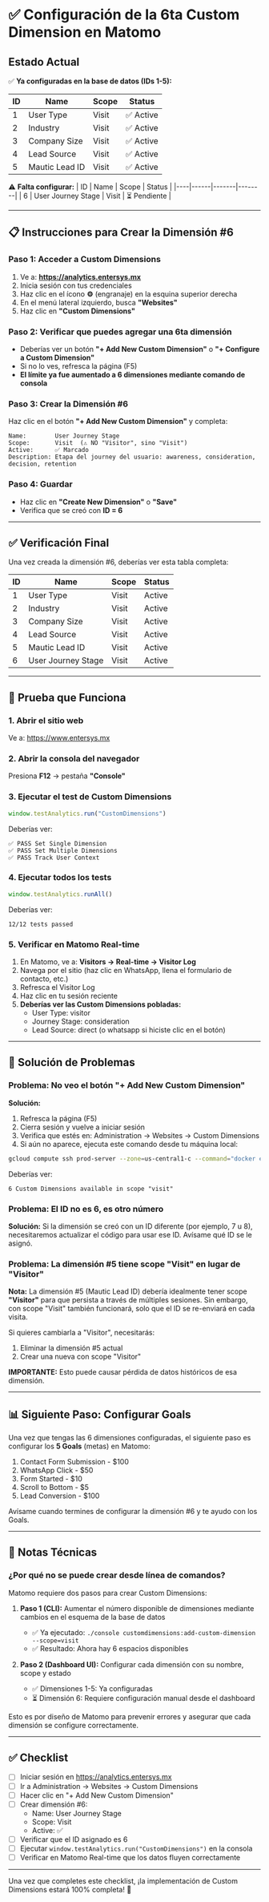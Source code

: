 # ✅ Configuración de la 6ta Custom Dimension en Matomo

## Estado Actual

✅ **Ya configuradas en la base de datos (IDs 1-5):**

| ID | Name | Scope | Status |
|----|------|-------|--------|
| 1 | User Type | Visit | ✅ Active |
| 2 | Industry | Visit | ✅ Active |
| 3 | Company Size | Visit | ✅ Active |
| 4 | Lead Source | Visit | ✅ Active |
| 5 | Mautic Lead ID | Visit | ✅ Active |

⚠️ **Falta configurar:**
| ID | Name | Scope | Status |
|----|------|-------|--------|
| 6 | User Journey Stage | Visit | ⏳ Pendiente |

---

## 📋 Instrucciones para Crear la Dimensión #6

### **Paso 1: Acceder a Custom Dimensions**

1. Ve a: **https://analytics.entersys.mx**
2. Inicia sesión con tus credenciales
3. Haz clic en el ícono **⚙️** (engranaje) en la esquina superior derecha
4. En el menú lateral izquierdo, busca **"Websites"**
5. Haz clic en **"Custom Dimensions"**

### **Paso 2: Verificar que puedes agregar una 6ta dimensión**

- Deberías ver un botón **"+ Add New Custom Dimension"** o **"+ Configure a Custom Dimension"**
- Si no lo ves, refresca la página (F5)
- **El límite ya fue aumentado a 6 dimensiones mediante comando de consola**

### **Paso 3: Crear la Dimensión #6**

Haz clic en el botón **"+ Add New Custom Dimension"** y completa:

```
Name:        User Journey Stage
Scope:       Visit  (⚠️ NO "Visitor", sino "Visit")
Active:      ✅ Marcado
Description: Etapa del journey del usuario: awareness, consideration, decision, retention
```

### **Paso 4: Guardar**

- Haz clic en **"Create New Dimension"** o **"Save"**
- Verifica que se creó con **ID = 6**

---

## ✅ Verificación Final

Una vez creada la dimensión #6, deberías ver esta tabla completa:

| ID | Name | Scope | Status |
|----|------|-------|--------|
| 1 | User Type | Visit | Active |
| 2 | Industry | Visit | Active |
| 3 | Company Size | Visit | Active |
| 4 | Lead Source | Visit | Active |
| 5 | Mautic Lead ID | Visit | Active |
| 6 | User Journey Stage | Visit | Active |

---

## 🧪 Prueba que Funciona

### **1. Abrir el sitio web**
Ve a: https://www.entersys.mx

### **2. Abrir la consola del navegador**
Presiona **F12** → pestaña **"Console"**

### **3. Ejecutar el test de Custom Dimensions**

```javascript
window.testAnalytics.run("CustomDimensions")
```

Deberías ver:
```
✅ PASS Set Single Dimension
✅ PASS Set Multiple Dimensions
✅ PASS Track User Context
```

### **4. Ejecutar todos los tests**

```javascript
window.testAnalytics.runAll()
```

Deberías ver:
```
12/12 tests passed
```

### **5. Verificar en Matomo Real-time**

1. En Matomo, ve a: **Visitors → Real-time → Visitor Log**
2. Navega por el sitio (haz clic en WhatsApp, llena el formulario de contacto, etc.)
3. Refresca el Visitor Log
4. Haz clic en tu sesión reciente
5. **Deberías ver las Custom Dimensions pobladas:**
   - User Type: visitor
   - Journey Stage: consideration
   - Lead Source: direct (o whatsapp si hiciste clic en el botón)

---

## 🔧 Solución de Problemas

### **Problema: No veo el botón "+ Add New Custom Dimension"**

**Solución:**
1. Refresca la página (F5)
2. Cierra sesión y vuelve a iniciar sesión
3. Verifica que estés en: Administration → Websites → Custom Dimensions
4. Si aún no aparece, ejecuta este comando desde tu máquina local:

```bash
gcloud compute ssh prod-server --zone=us-central1-c --command="docker exec matomo_app ./console customdimensions:info"
```

Deberías ver:
```
6 Custom Dimensions available in scope "visit"
```

### **Problema: El ID no es 6, es otro número**

**Solución:**
Si la dimensión se creó con un ID diferente (por ejemplo, 7 u 8), necesitaremos actualizar el código para usar ese ID. Avísame qué ID se le asignó.

### **Problema: La dimensión #5 tiene scope "Visit" en lugar de "Visitor"**

**Nota:** La dimensión #5 (Mautic Lead ID) debería idealmente tener scope **"Visitor"** para que persista a través de múltiples sesiones. Sin embargo, con scope "Visit" también funcionará, solo que el ID se re-enviará en cada visita.

Si quieres cambiarla a "Visitor", necesitarás:
1. Eliminar la dimensión #5 actual
2. Crear una nueva con scope "Visitor"

**IMPORTANTE:** Esto puede causar pérdida de datos históricos de esa dimensión.

---

## 📊 Siguiente Paso: Configurar Goals

Una vez que tengas las 6 dimensiones configuradas, el siguiente paso es configurar los **5 Goals** (metas) en Matomo:

1. Contact Form Submission - $100
2. WhatsApp Click - $50
3. Form Started - $10
4. Scroll to Bottom - $5
5. Lead Conversion - $100

Avísame cuando termines de configurar la dimensión #6 y te ayudo con los Goals.

---

## 📝 Notas Técnicas

### **¿Por qué no se puede crear desde línea de comandos?**

Matomo requiere dos pasos para crear Custom Dimensions:

1. **Paso 1 (CLI):** Aumentar el número disponible de dimensiones mediante cambios en el esquema de la base de datos
   - ✅ Ya ejecutado: `./console customdimensions:add-custom-dimension --scope=visit`
   - ✅ Resultado: Ahora hay 6 espacios disponibles

2. **Paso 2 (Dashboard UI):** Configurar cada dimensión con su nombre, scope y estado
   - ✅ Dimensiones 1-5: Ya configuradas
   - ⏳ Dimensión 6: Requiere configuración manual desde el dashboard

Esto es por diseño de Matomo para prevenir errores y asegurar que cada dimensión se configure correctamente.

---

## ✅ Checklist

- [ ] Iniciar sesión en https://analytics.entersys.mx
- [ ] Ir a Administration → Websites → Custom Dimensions
- [ ] Hacer clic en "+ Add New Custom Dimension"
- [ ] Crear dimensión #6:
  - Name: User Journey Stage
  - Scope: Visit
  - Active: ✅
- [ ] Verificar que el ID asignado es 6
- [ ] Ejecutar `window.testAnalytics.run("CustomDimensions")` en la consola
- [ ] Verificar en Matomo Real-time que los datos fluyen correctamente

---

Una vez que completes este checklist, ¡la implementación de Custom Dimensions estará 100% completa! 🎉
